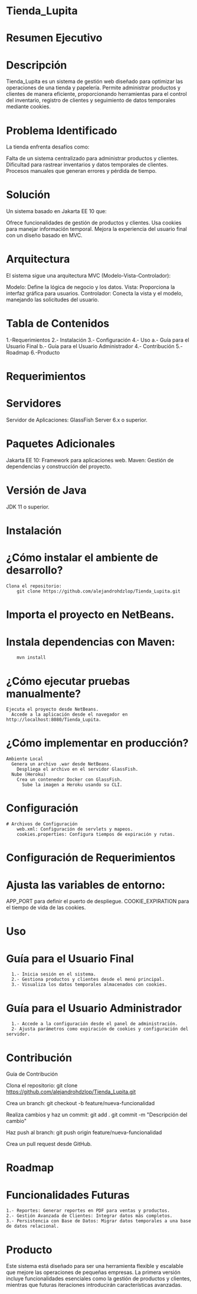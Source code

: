 # Tienda_Lupita

# Resumen Ejecutivo

# Descripción
Tienda_Lupita es un sistema de gestión web diseñado para optimizar las operaciones de una tienda y papelería. Permite administrar productos y clientes de manera eficiente, proporcionando herramientas para el control del inventario, registro de clientes y seguimiento de datos temporales mediante cookies.

# Problema Identificado
La tienda enfrenta desafíos como:

Falta de un sistema centralizado para administrar productos y clientes.
Dificultad para rastrear inventarios y datos temporales de clientes.
Procesos manuales que generan errores y pérdida de tiempo.

# Solución
Un sistema basado en Jakarta EE 10 que:

Ofrece funcionalidades de gestión de productos y clientes.
Usa cookies para manejar información temporal.
Mejora la experiencia del usuario final con un diseño basado en MVC.

# Arquitectura
El sistema sigue una arquitectura MVC (Modelo-Vista-Controlador):

Modelo: Define la lógica de negocio y los datos.
Vista: Proporciona la interfaz gráfica para usuarios.
Controlador: Conecta la vista y el modelo, manejando las solicitudes del usuario.

# Tabla de Contenidos

1.-Requerimientos
2.- Instalación
3.- Configuración
4.- Uso
  a.- Guía para el Usuario Final
  b.- Guía para el Usuario Administrador
4.- Contribución
5.- Roadmap
6.-Producto

# Requerimientos

  # Servidores
Servidor de Aplicaciones: GlassFish Server 6.x o superior.

# Paquetes Adicionales
Jakarta EE 10: Framework para aplicaciones web.
Maven: Gestión de dependencias y construcción del proyecto.

# Versión de Java
JDK 11 o superior.
# Instalación
  # ¿Cómo instalar el ambiente de desarrollo?
    Clona el repositorio:
        git clone https://github.com/alejandrohdzlop/Tienda_Lupita.git

# Importa el proyecto en NetBeans.

  # Instala dependencias con Maven:

        mvn install
# ¿Cómo ejecutar pruebas manualmente?
    Ejecuta el proyecto desde NetBeans.
      Accede a la aplicación desde el navegador en http://localhost:8080/Tienda_Lupita.

# ¿Cómo implementar en producción?
    Ambiente Local
      Genera un archivo .war desde NetBeans.
        Despliega el archivo en el servidor GlassFish.
      Nube (Heroku)
        Crea un contenedor Docker con GlassFish.
          Sube la imagen a Heroku usando su CLI.


# Configuración

    # Archivos de Configuración
        web.xml: Configuración de servlets y mapeos.
        cookies.properties: Configura tiempos de expiración y rutas.


# Configuración de Requerimientos

# Ajusta las variables de entorno:
  APP_PORT para definir el puerto de despliegue.
    COOKIE_EXPIRATION para el tiempo de vida de las cookies.


# Uso
  # Guía para el Usuario Final

      1.- Inicia sesión en el sistema.
      2.- Gestiona productos y clientes desde el menú principal.
      3.- Visualiza los datos temporales almacenados con cookies.
  # Guía para el Usuario Administrador
      1.- Accede a la configuración desde el panel de administración.
      2- Ajusta parámetros como expiración de cookies y configuración del servidor.

# Contribución
Guía de Contribución

Clona el repositorio:
git clone https://github.com/alejandrohdzlop/Tienda_Lupita.git

Crea un branch:
git checkout -b feature/nueva-funcionalidad

Realiza cambios y haz un commit:
git add .
git commit -m "Descripción del cambio"

Haz push al branch:
git push origin feature/nueva-funcionalidad

Crea un pull request desde GitHub.


# Roadmap
  # Funcionalidades Futuras
    1.- Reportes: Generar reportes en PDF para ventas y productos.
    2.- Gestión Avanzada de Clientes: Integrar datos más completos.
    3.- Persistencia con Base de Datos: Migrar datos temporales a una base de datos relacional.



# Producto
Este sistema está diseñado para ser una herramienta flexible y escalable que mejore las operaciones de pequeñas empresas. La primera versión incluye funcionalidades esenciales como la gestión de productos y clientes, mientras que futuras iteraciones introducirán características avanzadas.
